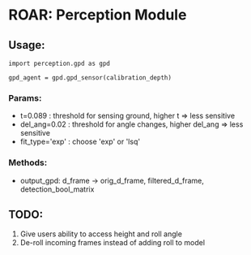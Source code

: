 # ROAR: Perception Module

## Usage:
```
import perception.gpd as gpd

gpd_agent = gpd.gpd_sensor(calibration_depth)
```

### Params:
- t=0.089 : threshold for sensing ground, higher t => less sensitive
- del_ang=0.02 : threshold for angle changes, higher del_ang => less sensitive
- fit_type='exp' : choose 'exp' or 'lsq'

### Methods:
- output_gpd: d_frame -> orig_d_frame, filtered_d_frame, detection_bool_matrix

## TODO:
1. Give users ability to access height and roll angle
2. De-roll incoming frames instead of adding roll to model
